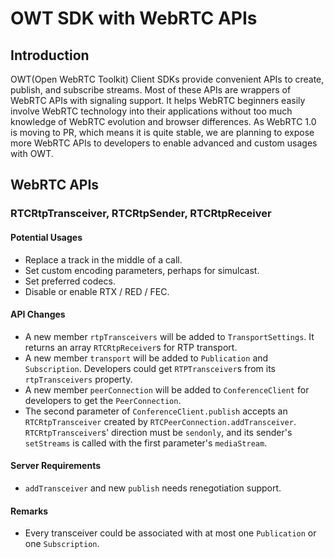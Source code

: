 # OWT SDK with WebRTC APIs
## Introduction
OWT(Open WebRTC Toolkit) Client SDKs provide convenient APIs to create, publish, and subscribe streams. Most of these APIs are wrappers of WebRTC APIs with signaling support. It helps WebRTC beginners easily involve WebRTC technology into their applications without too much knowledge of WebRTC evolution and browser differences. As WebRTC 1.0 is moving to PR, which means it is quite stable, we are planning to expose more WebRTC APIs to developers to enable advanced and custom usages with OWT.
## WebRTC APIs
### RTCRtpTransceiver, RTCRtpSender, RTCRtpReceiver
#### Potential Usages
- Replace a track in the middle of a call.
- Set custom encoding parameters, perhaps for simulcast.
- Set preferred codecs.
- Disable or enable RTX / RED / FEC.
#### API Changes
- A new member `rtpTransceivers` will be added to `TransportSettings`. It returns an array `RTCRtpReceiver`s for RTP transport.
- A new member `transport` will be added to `Publication` and `Subscription`. Developers could get `RTPTransceiver`s from its `rtpTransceivers` property.
- A new member `peerConnection` will be added to `ConferenceClient` for developers to get the `PeerConnection`.
- The second parameter of `ConferenceClient.publish` accepts an `RTCRtpTransceiver` created by `RTCPeerConnection.addTransceiver`. `RTCRtpTransceiver`s' direction must be `sendonly`, and its sender's `setStreams` is called with the first parameter's `mediaStream`.
#### Server Requirements
- `addTransceiver` and new `publish` needs renegotiation support.
#### Remarks
- Every transceiver could be associated with at most one `Publication` or one `Subscription`.